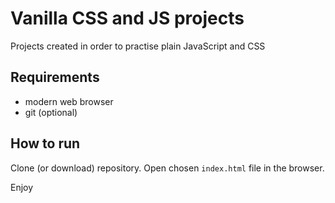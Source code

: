 # Vanilla CSS and JS projects

Projects created in order to practise plain JavaScript and CSS

## Requirements

- modern web browser
- git (optional)

## How to run
Clone (or download) repository. Open chosen `index.html` file in the browser.

Enjoy
